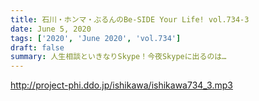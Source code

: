 ```yaml
---
title: 石川・ホンマ・ぶるんのBe-SIDE Your Life! vol.734-3
date: June 5, 2020
tags: ['2020', 'June 2020', 'vol.734']
draft: false
summary: 人生相談といきなりSkype！今夜Skypeに出るのは…
---
```


http://project-phi.ddo.jp/ishikawa/ishikawa734_3.mp3